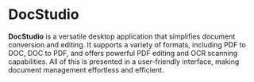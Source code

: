 # DocStudio
**DocStudio** is a versatile desktop application that simplifies document conversion and editing. It supports a variety of formats, including PDF to DOC, DOC to PDF, and offers powerful PDF editing and OCR scanning capabilities. All of this is presented in a user-friendly interface, making document management effortless and efficient.
